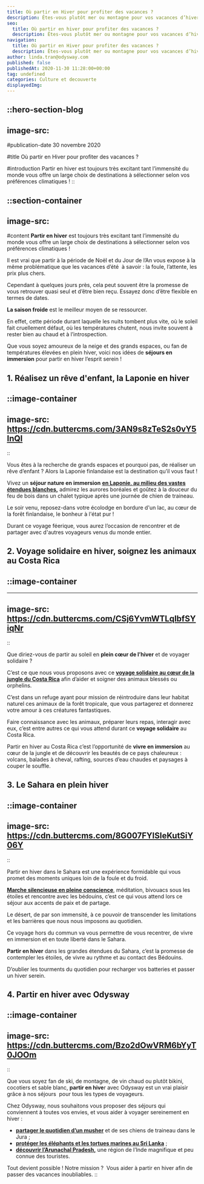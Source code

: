 ```yaml
---
title: Où partir en Hiver pour profiter des vacances ?
description: Êtes-vous plutôt mer ou montagne pour vos vacances d’hiver ? Le monde est vaste et les possibilités sont grandes pour vos prochaines vacances d’hiver.
seo:
  title: Où partir en hiver pour profiter des vacances ?
  description: Êtes-vous plutôt mer ou montagne pour vos vacances d’hiver ? Le monde est vaste et les possibilités sont grandes pour vos prochaines vacances d’hiver.
navigation:
  title: Où partir en Hiver pour profiter des vacances ?
  description: Êtes-vous plutôt mer ou montagne pour vos vacances d’hiver ? Le monde est vaste et les possibilités sont grandes pour vos prochaines vacances d’hiver.
author: linda.tran@odysway.com
published: false
publishedAt: 2020-11-30 11:28:00+00:00
tag: undefined
categories: Culture et decouverte
displayedImg: 
---
```


::hero-section-blog
---
image-src: 
---
#publication-date
30 novembre 2020

#title
Où partir en Hiver pour profiter des vacances ?

#introduction
Partir en hiver est toujours très excitant tant l’immensité du monde vous offre un large choix de destinations à sélectionner selon vos préférences climatiques !
::

::section-container
---
image-src: 
---
#content
**Partir en hiver** est toujours très excitant tant l’immensité du monde vous offre un large choix de destinations à sélectionner selon vos préférences climatiques !

Il est vrai que partir à la période de Noël et du Jour de l’An vous expose à la même problématique que les vacances d’été  à savoir : la foule, l’attente, les prix plus chers.

Cependant à quelques jours près, cela peut souvent être la promesse de vous retrouver quasi seul et d’être bien reçu. Essayez donc d’être flexible en termes de dates.

**La saison froide** est le meilleur moyen de se ressourcer.

En effet, cette période durant laquelle les nuits tombent plus vite, où le soleil fait cruellement défaut, où les températures chutent, nous invite souvent à rester bien au chaud et à l’introspection.

Que vous soyez amoureux de la neige et des grands espaces, ou fan de températures élevées en plein hiver, voici nos idées de **séjours en immersion** pour partir en hiver l’esprit serein !

## **1\. Réalisez un rêve d'enfant, la Laponie en hiver**

::image-container
---
image-src: https://cdn.buttercms.com/3AN9s8zTeS2s0vY5InQI
---
::

Vous êtes à la recherche de grands espaces et pourquoi pas, de réaliser un rêve d’enfant ? Alors la Laponie finlandaise est la destination qu’il vous faut !

Vivez un **séjour nature en immersion** [**en Laponie, au milieu des vastes étendues blanches,**](https://odysway.com/voyages/voyage-hiver-laponie-finlande?utm_source=SEO&utm_medium=thematique&utm_campaign=partir_en_hiver) admirez les aurores boréales et goûtez à la douceur du feu de bois dans un chalet typique après une journée de chien de traineau.

Le soir venu, reposez-dans votre écolodge en bordure d'un lac, au cœur de la forêt finlandaise, le bonheur à l'état pur !

Durant ce voyage féerique, vous aurez l’occasion de rencontrer et de partager avec d'autres voyageurs venus du monde entier.

## 2\. Voyage solidaire en hiver, soignez les animaux au Costa Rica

## ::image-container
---
image-src: https://cdn.buttercms.com/CSj6YvmWTLqIbfSYiqNr
---
::

Que diriez-vous de partir au soleil en **plein cœur de l’hiver** et de voyager solidaire ?

C’est ce que nous vous proposons avec ce [**voyage solidaire au cœur de la jungle du Costa Rica**](https://odysway.com/voyages/refuge-animaux-costa-rica?utm_source=SEO&utm_medium=thematique&utm_campaign=partir_en_hiver) afin d’aider et soigner des animaux blessés ou orphelins.

C’est dans un refuge ayant pour mission de réintroduire dans leur habitat naturel ces animaux de la forêt tropicale, que vous partagerez et donnerez votre amour à ces créatures fantastiques.

Faire connaissance avec les animaux, préparer leurs repas, interagir avec eux, c’est entre autres ce qui vous attend durant ce **voyage solidaire** au Costa Rica.

Partir en hiver au Costa Rica c’est l’opportunité de **vivre en immersion** au cœur de la jungle et de découvrir les beautés de ce pays chaleureux : volcans, balades à cheval, rafting, sources d’eau chaudes et paysages à couper le souffle.

## 3\. Le Sahara en plein hiver

::image-container
---
image-src: https://cdn.buttercms.com/8G007FYISIeKutSiY06Y
---
::

Partir en hiver dans le Sahara est une expérience formidable qui vous promet des moments uniques loin de la foule et du froid.

[**Marche silencieuse en pleine conscience**](https://odysway.com/voyages/marche-silencieuse-sahara?utm_source=SEO&utm_medium=thematique&utm_campaign=partir_en_hiver), méditation, bivouacs sous les étoiles et rencontre avec les bédouins, c’est ce qui vous attend lors ce séjour aux accents de paix et de partage.

Le désert, de par son immensité, à ce pouvoir de transcender les limitations et les barrières que nous nous imposons au quotidien.

Ce voyage hors du commun va vous permettre de vous recentrer, de vivre en immersion et en toute liberté dans le Sahara.

**Partir en hiver** dans les grandes étendues du Sahara, c’est la promesse de contempler les étoiles, de vivre au rythme et au contact des Bédouins.

D’oublier les tourments du quotidien pour recharger vos batteries et passer un hiver serein.

## 4\. Partir en hiver avec Odysway

::image-container
---
image-src: https://cdn.buttercms.com/Bzo2dOwVRM6bYyT0JOOm
---
::

Que vous soyez fan de ski, de montagne, de vin chaud ou plutôt bikini, cocotiers et sable blanc, **partir en hive**r avec Odysway est un vrai plaisir grâce à nos séjours  pour tous les types de voyageurs.

Chez Odysway, nous souhaitons vous proposer des séjours qui conviennent à toutes vos envies, et vous aider à voyager sereinement en hiver :

*   [**partager le quotidien d’un musher**](https://odysway.com/voyages/sejour-survie-musher?utm_source=SEO&utm_medium=thematique&utm_campaign=partir_en_hiver) et de ses chiens de traineau dans le Jura ; 
*   [**protéger les éléphants et les tortues marines au Sri Lanka**](https://odysway.com/voyages/protection-animaux-sri-lanka?utm_source=SEO&utm_medium=thematique&utm_campaign=partir_en_hiver) ;
*   [**découvrir l’Arunachal Pradesh,**](https://odysway.com/voyages/inde-arunachal-pradesh?utm_source=SEO&utm_medium=thematique&utm_campaign=partir_en_hiver) une région de l’Inde magnifique et peu connue des touristes. 

Tout devient possible ! Notre mission ?  Vous aider à partir en hiver afin de passer des vacances inoubliables.
::
